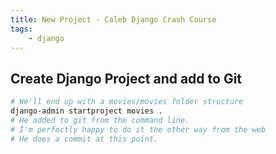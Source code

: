 ```yaml
---
title: New Project - Caleb Django Crash Course
tags:
    - django
---
```

## Create Django Project and add to Git
``` bash
# We'll end up with a movies/movies folder structure
django-admin startproject movies .
# He added to git from the command line.
# I'm perfectly happy to do it the other way from the web
# He does a commit at this point.
```
